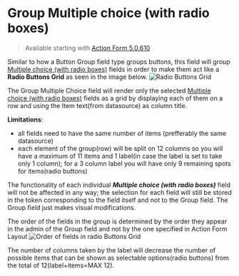 # Group Multiple choice (with radio boxes)

> Available starting with [Action Form 5.0.610](http://www.dnnsharp.com/download?p=AFORM&v=05.00.610)

Similar to how a Button Group field type groups buttons, this field will group [Multiple choice (with radio boxes)](/action-form/form-fields/form-fields-types/multiple-choice/multiple-choice-with-radio-boxes.html) fields in order to make them act like a **Radio Buttons Grid** as seen in the image below.
![Radio Buttons Grid](https://static.dnnsharp.com/documentation/radio_buttons_grid_layout.png)

The Group Multiple Choice field will render only the selected [Multiple choice (with radio boxes)](/action-form/form-fields/form-fields-types/multiple-choice/multiple-choice-with-radio-boxes.html) fields as a grid by displaying each of them on a row and using the Item text(from datasource) as column title.

**Limitations**:
* all fields need to have the same number of items (prefferably the same datasource)
* each element of the group(row) will be split on 12 columns so you will have a maximum of 11 items and 1 label(in case the label is set to take only 1 column); for a 3 column label you will have only 9 remaining spots for items(radio buttons)

The functionality of each individual **_Multiple choice (with radio boxes)_** field will not be affected in any way; the selection for each field will still be stored in the token corresponding to the field itself and not to the Group field. The Group field just makes visual modifications.

The order of the fields in the group is determined by the order they appear in the admin of the Group field and not by the one specified in Action Form Layout
![Order of fields in radio Buttons Grid](https://static.dnnsharp.com/documentation/order_of_fields_in_radio_buttons_grid.png)

The number of columns taken by the label will decrease the number of possible items that can be shown as selectable options(radio buttons) from the total of 12(label+items=MAX 12).